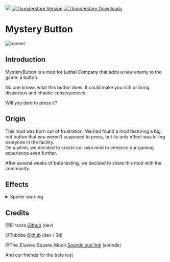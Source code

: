 <img src="https://img.shields.io/badge/Lethal Company-v69-000" /></a>
[![Thunderstore Version](https://img.shields.io/thunderstore/v/Tubbbe/Mystery_Button?style=for-the-badge&logo=thunderstore&logoColor=white)](https://thunderstore.io/c/lethal-company/p/Tubbbe/Mystery_Button/)
[![Thunderstore Downloads](https://img.shields.io/thunderstore/dt/Tubbbe/Mystery_Button?style=for-the-badge&logo=thunderstore&logoColor=white)](https://thunderstore.io/c/lethal-company/p/Tubbbe/Mystery_Button/)

# Mystery Button

![banner](https://i.imgur.com/aw60KZ1.png)

## Introduction

MysteryButton is a mod for Lethal Company that adds a new enemy to the game: a button.

No one knows what this button does. It could make you rich or bring disastrous and chaotic consequences.

Will you dare to press it?

## Origin

This mod was born out of frustration. We had found a mod featuring a big red button that you weren’t supposed to press, but its only effect was killing everyone in the facility.  
On a whim, we decided to create our own mod to enhance our gaming experience even further.

After several weeks of beta testing, we decided to share this mod with the community.

## Effects

<details>
    <summary>Spoiler warning</summary>
    <table>
        <thead>
            <tr>
                <th scope="col">Effect name</th>
                <th scope="col">Description</th>
                <th scope="col">Rarity</th>
            </tr>
        </thead>
        <tbody>
            <tr>
                <th>SpawnScrap (1)</th>
                <th>Spawning 1 random scrap</th>
                <th>15%</th>
            </tr>
            <tr>
                <th>SpawnScrap (1 - 4)</th>
                <th>Spawning between 1 and 4 random scraps</th>
                <th>15%</th>
            </tr>
            <tr>
                <th>SpawnRareScrap (1)</th>
                <th>Spawning a scrap with a maximum value of more than $150</th>
                <th>15%</th>
            </tr>
            <tr>
                <th>SwitchPlayersPosition</th>
                <th>Exchanges the position between the person who triggered the button and another random person</th>
                <th>10%</th>
            </tr>
            <tr>
                <th>TeleportPlayerToRandomPosition</th>
                <th>Teleports the person to a random position in the factory</th>
                <th>7,5%</th>
            </tr>
            <tr>
                <th style="display: flex; align-items: center; justify-content: center;"><span style="margin-right: 5px;">OpenAllSteamValveHazard</span> <img alt="Static Badge" src="https://img.shields.io/badge/new-blue?style=flat"></th>
                <th>Break all steam valves</th>
                <th>5%</th>
            </tr>
            <tr>
                <th>BerserkTurret</th>
                <th>All turrets switch to Berserk mode</th>
                <th>5%</th>
            </tr>
            <tr>
                <th>SpawnEnemy (1)</th>
                <th>Makes an enemy appear from the nearest vent</th>
                <th>5%</th>
            </tr>
            <tr>
                <th style="display: flex; align-items: center; justify-content: center;"><span style="margin-right: 5px;">TurnOffLights</span> <img alt="Static Badge" src="https://img.shields.io/badge/new-blue?style=flat">
                <th>Switches power off</th>
                <th>4,5%</th>
            </tr>
            <tr>
                <th>ExplodeLandmines</th>
                <th>Blows up all the mines in the factory</th>
                <th>4%</th>
            </tr>
            <tr>
                <th>OpenAllDoors</th>
                <th>Opens all doors, with a 20% chance of opening a locked door</th>
                <th>2,5%</th>
            </tr>
            <tr>
                <th>CloseAllDoors</th>
                <th>Closes all doors, with a 20% chance of locking a door</th>
                <th>2,5%</th>
            </tr>
            <tr>
                <th>PlayerDrunk</th>
                <th>Apply a drunken state to everyone</th>
                <th>2,5%</th>
            </tr>
            <tr>
                <th>StartMeteorEvent</th>
                <th>Immediately triggers the meteor shower</th>
                <th>2,5%</th>
            </tr>
            <tr>
                <th>RandomPlayerIncreaseInsanity</th>
                <th>Set a random person's insanity to maximum</th>
                <th>2%</th>
            </tr>
            <tr>
                <th>SpawnRareScrap (1 - 10)</th>
                <th>Spawning between 1 and 10 scraps with a maximum value of over $150</th>
                <th>0,5%</th>
            </tr>
            <tr>
                <th>LeaveEarly</th>
                <th>Immediately triggers the ship's departure in 2 hours' time</th>
                <th>0,5%</th>
            </tr>
            <tr>
                <th>SpawnEnemy (1 - 4)</th>
                <th>Makes between 1 and 4 enemies appear from the nearest vent</th>
                <th>0,5%</th>
            </tr>
            <tr>
                <th>RevivePlayer</th>
                <th>Resurrects a random dead player at the button position</th>
                <th>0.5% (or if no landmine)</th>
            </tr>
        </tbody>
    </table>
</details>

## Credits

@Elirasza [Github](https://github.com/elirasza) (dev)

@Tubbbe [Github](https://github.com/tubbbe) (dev / 3d)

@The_Elusive_Square_Moon [Soundcloud link](https://on.soundcloud.com/3CC2LGEeod9bLkGi8) (sounds)

And our friends for the beta test